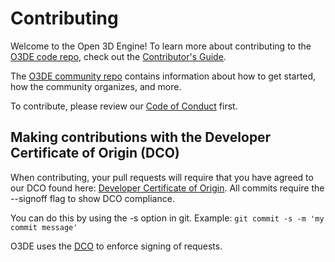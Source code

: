 # Contributing

Welcome to the Open 3D Engine! To learn more about contributing to the [O3DE code repo](README.md), check out the [Contributor's Guide](https://github.com/o3de/community/blob/main/CONTRIBUTING.md).

The [O3DE community repo](https://github.com/o3de/community) contains information about how to get started, how the community organizes, and more.

To contribute, please review our [Code of Conduct](https://github.com/o3de/o3de/blob/development/CODE_OF_CONDUCT.md) first. 

## Making contributions with the Developer Certificate of Origin (DCO)

When contributing, your pull requests will require that you have agreed to our DCO found here: [Developer Certificate of Origin](https://developercertificate.org/).  All commits require the --signoff flag to show DCO compliance.

You can do this by using the -s option in git. 
Example: ```git commit -s -m 'my commit message'```

O3DE uses the [DCO](https://github.com/apps/dco) to enforce signing of requests.